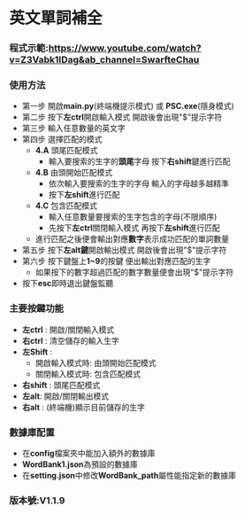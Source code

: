 # 英文單詞補全

### 程式示範:https://www.youtube.com/watch?v=Z3Vabk1IDag&ab_channel=SwarfteChau

### 使用方法
* 第一步 開啟**main.py**(終端機提示模式) 或 **PSC.exe**(隱身模式)
* 第二步 按下**左ctrl**開啟輸入模式 開啟後會出現"$"提示字符
* 第三步 輸入任意數量的英文字
* 第四步 選擇匹配的模式
  * **4.A**  頭尾匹配模式
    * 輸入要搜索的生字的**頭尾**字母 按下**右shift**鍵進行匹配
  * **4.B** 由頭開始匹配模式
    * 依次輸入要搜索的生字的字母 輸入的字母越多越精準 
    * 按下**左shift**進行匹配
  * **4.C** 包含匹配模式
    * 輸入任意數量要搜索的生字包含的字母(不限順序) 
    * 先按下**左ctrl**關閉輸入模式 再按下**左shift**進行匹配
  * 進行匹配之後便會輸出對應**數字**表示成功匹配的單詞數量
* 第五步 按下**左alt鍵**開啟輸出模式 開啟後會出現"$"提示字符
* 第六步 按下鍵盤上**1~9**的按鍵 便出輸出對應匹配的生字
  * 如果按下的數字超過匹配的數字數量便會出現"$"提示字符
* 按下**esc**即時退出鍵盤監聽

### 主要按鍵功能
* **左ctrl** : 開啟/關閉輸入模式
* **右ctrl** : 清空儲存的輸入生字
* **左Shift** : 
  * 開啟輸入模式時: 由頭開始匹配模式
  * 關閉輸入模式時: 包含匹配模式
* **右shift** : 頭尾匹配模式
* **左alt**: 開啟/關閉輸出模式
* **右alt** : (終端機)顯示目前儲存的生字

### 數據庫配置
* 在**config**檔案夾中能加入額外的數據庫
* **WordBank1.json**為預設的數據庫
* 在**setting.json**中修改**WordBank_path**屬性能指定新的數據庫

### 版本號:V1.1.9